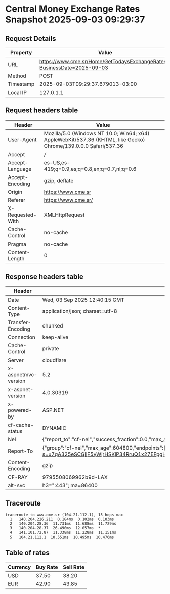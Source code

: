 # Central Money Exchange Rates Snapshot 2025-09-03 09:29:37
## Request Details

| Property | Value |
|----------|-------|
| URL | https://www.cme.sr/Home/GetTodaysExchangeRates/?BusinessDate=2025-09-03 |
| Method | POST |
| Timestamp | 2025-09-03T09:29:37.679013-03:00 |
| Local IP | 127.0.1.1 |
    
## Request headers table

| Header | Value |
|--------|-------|
| User-Agent | Mozilla/5.0 (Windows NT 10.0; Win64; x64) AppleWebKit/537.36 (KHTML, like Gecko) Chrome/139.0.0.0 Safari/537.36 |
| Accept | */* |
| Accept-Language | es-US,es-419;q=0.9,es;q=0.8,en;q=0.7,nl;q=0.6 |
| Accept-Encoding | gzip, deflate |
| Origin | https://www.cme.sr |
| Referer | https://www.cme.sr/ |
| X-Requested-With | XMLHttpRequest |
| Cache-Control | no-cache |
| Pragma | no-cache |
| Content-Length | 0 |

    
## Response headers table
| Header | Value |
|--------|-------|
| Date | Wed, 03 Sep 2025 12:40:15 GMT |
| Content-Type | application/json; charset=utf-8 |
| Transfer-Encoding | chunked |
| Connection | keep-alive |
| Cache-Control | private |
| Server | cloudflare |
| x-aspnetmvc-version | 5.2 |
| x-aspnet-version | 4.0.30319 |
| x-powered-by | ASP.NET |
| cf-cache-status | DYNAMIC |
| Nel | {"report_to":"cf-nel","success_fraction":0.0,"max_age":604800} |
| Report-To | {"group":"cf-nel","max_age":604800,"endpoints":[{"url":"https://a.nel.cloudflare.com/report/v4?s=u7qA325eSCGjjF5yWjrHSKjP34RruQ1x27EFpgHwxpzkdaN9feILh5vV19fYmMyi9%2FltRpbnqZZTCyo6gpuxllnQJp3ua1je%2FyM%3D"}]} |
| Content-Encoding | gzip |
| CF-RAY | 9795508069962b9d-LAX |
| alt-svc | h3=":443"; ma=86400 |

## Traceroute 

```
traceroute to www.cme.sr (104.21.112.1), 15 hops max
  1   140.204.226.211  0.184ms  0.102ms  0.103ms 
  2   140.204.28.36  11.731ms  11.688ms  11.729ms 
  3   140.204.28.37  26.490ms  12.057ms  * 
  4   141.101.72.87  11.338ms  11.228ms  11.151ms 
  5   104.21.112.1  10.551ms  10.495ms  10.476ms 

```


## Table of rates

| Currency | Buy Rate | Sell Rate |
|----------|----------|-----------|
| USD | 37.50 | 38.20 |
| EUR | 42.90 | 43.85 |
